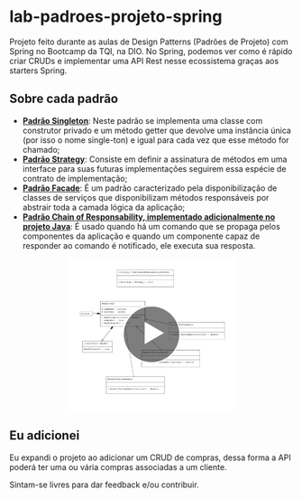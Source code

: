 # lab-padroes-projeto-spring
Projeto feito durante as aulas de Design Patterns (Padrões de Projeto) com Spring no Bootcamp da TQI, na DIO.
No Spring, podemos ver como é rápido criar CRUDs e implementar uma API Rest nesse ecossistema graças aos starters Spring.

## Sobre cada padrão
- [**Padrão Singleton**](https://github.com/DaveJosef/lab-padroes-projeto-spring/tree/master/src/main/java/one/digitalinnovation/gof/service/impl):
Neste padrão se implementa uma classe com construtor privado e um método getter que devolve uma instância única (por isso o nome single-ton) e igual para cada vez que esse método for chamado;
- [**Padrão Strategy**](https://github.com/DaveJosef/lab-padroes-projeto-spring/tree/master/src/main/java/one/digitalinnovation/gof/service):
Consiste em definir a assinatura de métodos em uma interface para suas futuras implementações seguirem essa espécie de contrato de implementação;
- [**Padrão Facade**](https://github.com/DaveJosef/lab-padroes-projeto-spring/tree/master/src/main/java/one/digitalinnovation/gof/controller):
É um padrão caracterizado pela disponibilização de classes de serviços que disponibilizam métodos responsáveis por abstrair toda a camada lógica da aplicação;
- [**Padrão Chain of Responsability, implementado adicionalmente no projeto Java**](https://github.com/DaveJosef/lab-padroes-projeto-java/tree/master/src/one/digitalinnovation/gof/chainofresponsability):
É usado quando há um comando que se propaga pelos componentes da aplicação e quando um componente capaz de responder ao comando é notificado, ele executa sua resposta.

<p align="center">
  <a href="https://drive.google.com/file/d/1L6EwpEl4i7RsuiY0Tey8PPsBLgKFrDIa/view?usp=sharing" title="First Look"><img width="60%" src="https://github.com/DaveJosef/lab-padroes-projeto-java/blob/master/padrao%20cor%20linkedin%20play%20icon.png" alt="First Look" /></a>
</p>
  
## Eu adicionei
Eu expandi o projeto ao adicionar um CRUD de compras, dessa forma a API poderá ter uma ou vária compras associadas a um cliente.

Sintam-se livres para dar feedback e/ou contribuir.
